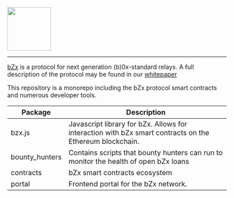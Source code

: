 <img src="https://bzx.network/assets/img/logo.svg" width="100px">

---

[bZx](https://bzx.network) is a protocol for next generation (b)0x-standard relays. A full description of the protocol may be found in our [whitepaper](https://bzx.network/pdfs/bZx_white_paper.pdf)

This repository is a monorepo including the bZx protocol smart contracts and numerous developer tools.

| Package | Description |
|---------|-------------|
|bzx.js|Javascript library for bZx. Allows for interaction with bZx smart contracts on the Ethereum blockchain.|
| bounty_hunters| Contains scripts that bounty hunters can run to monitor the health of open bZx loans|
|contracts | bZx smart contracts ecosystem |
|portal|Frontend portal for the bZx network.|
